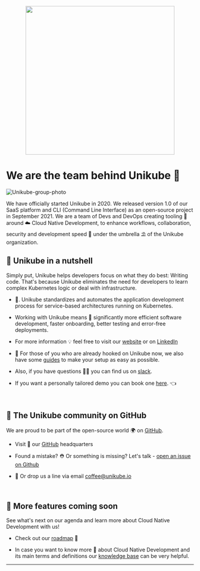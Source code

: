 <p align="center">
  <img src="https://raw.githubusercontent.com/unikubehq/cli/main/docs/_static/img/Unikube-Logo-H-NoShadow.svg" width="400">
</p>

# We are the team behind Unikube 👋

  
![Unikube-group-photo](docs/img/Unikube-group-photo.jpg)

  

We have officially started Unikube in 2020. We released version 1.0 of our SaaS platform and CLI (Command Line Interface) as an open-source project in September 2021. We are a team of Devs and DevOps creating tooling 🔧 around ☁️ Cloud Native Development, to enhance workflows, collaboration, security and development speed 🏃 under the umbrella ⛱ of the Unikube organization.
<br> 

  

## 🚀 Unikube in a nutshell

Simply put, Unikube helps developers focus on what they do best: Writing code. That's because Unikube eliminates the need for developers to learn complex Kubernetes logic or deal with infrastructure.

-   🙌. Unikube standardizes and automates the application development process for service-based architectures running on Kubernetes.  
      
    
-   Working with Unikube means 👑 significantly more efficient software development, faster onboarding, better testing and error-free deployments.  
      
    
-   For more information 💡 feel free to visit our [website](https://unikube.io/) or on [LinkedIn](https://www.linkedin.com/company/unikube)
    
-   🤩 For those of you who are already hooked on Unikube now, we also have some [guides](https://unikube.io/docs/guides/) to make your setup as easy as possible.  
      
    
-   Also, if you have questions 🙋‍♂️ you can find us on [slack](https://join.slack.com/t/unikubeworkspace/shared_invite/zt-x6ylscgn-JMQ2nhMGWp24uGoX1sc1Mg).  
      
    
-   If you want a personally tailored demo you can book one [here](https://meetings.hubspot.com/hannes/unikube-demo). 👈
<br> 
    

  

## 🌈 The Unikube community on GitHub

We are proud to be part of the open-source world 🌍 on [GitHub](https://github.com/unikubehq).

-   Visit 🦦 our [GitHub](https://github.com/unikubehq) headquarters
    
-   Found a mistake? ⛑ Or something is missing? Let's talk - [open an issue on Github](https://github.com/unikubehq/docs/issues)
    
-   📱 Or drop us a line via email coffee@unikube.io
<br>   
 
    

## 🍿 More features coming soon

See what's next on our agenda and learn more about Cloud Native Development with us!

-   Check out our [roadmap](https://unikube.io/docs/roadmap/)  🚐
    
-   In case you want to know more 🧠 about Cloud Native Development and its main terms and definitions our [knowledge base](https://unikube.io/docs/knowledge-base/cloud-native-development.html) can be very helpful.
    

  

----------
